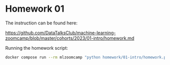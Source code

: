 # Homework 01

The instruction can be found here: 

https://github.com/DataTalksClub/machine-learning-zoomcamp/blob/master/cohorts/2023/01-intro/homework.md

Running the homework script:

```bash
docker compose run --rm mlzoomcamp "python homework/01-intro/homework.py"
``` 